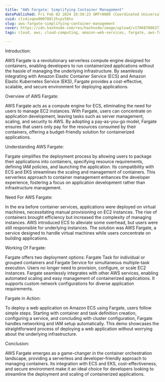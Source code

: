 ```yaml
---
title: "AWS Fargate: Simplifying Container Management"
datePublished: Fri Feb 02 2024 10:50:23 GMT+0000 (Coordinated Universal Time)
cuid: cls4ixqeo000708l25cpz58to
slug: aws-fargate-simplifying-container-management
cover: https://cdn.hashnode.com/res/hashnode/image/upload/v1706870863710/fcb81c4d-e86f-4825-905d-7e9a1b229ff6.png
tags: cloud, aws, cloud-computing, amazon-web-services, fargate, aws-fargate

---
```


Introduction:

AWS Fargate is a revolutionary serverless compute engine designed for containers, enabling developers to run containerized applications without the hassle of managing the underlying infrastructure. By seamlessly integrating with Amazon Elastic Container Service (ECS) and Amazon Elastic Kubernetes Service (EKS), Fargate provides a cost-effective, scalable, and secure environment for deploying applications.

Overview of AWS Fargate:

AWS Fargate acts as a compute engine for ECS, eliminating the need for users to manage EC2 instances. With Fargate, users can concentrate on application development, leaving tasks such as server management, scaling, and security to AWS. By adopting a pay-as-you-go model, Fargate ensures that users only pay for the resources consumed by their containers, offering a budget-friendly solution for containerized applications.

Understanding AWS Fargate:

Fargate simplifies the deployment process by allowing users to package their applications into containers, specifying resource requirements, defining IAM policies, and launching the application. Its compatibility with ECS and EKS streamlines the scaling and management of containers. This serverless approach to container management enhances the developer experience, fostering a focus on application development rather than infrastructure management.

Need For AWS Fargate:

In the era before container services, applications were deployed on virtual machines, necessitating manual provisioning on EC2 instances. The rise of containers brought efficiency but increased the complexity of managing instances. AWS introduced ECS to alleviate some overhead, but users were still responsible for underlying instances. The solution was AWS Fargate, a service designed to handle virtual machines while users concentrate on building applications.

Working Of Fargate:

Fargate offers two deployment options: Fargate Task for individual or grouped containers and Fargate Service for simultaneous multiple-task execution. Users no longer need to provision, configure, or scale EC2 instances. Fargate seamlessly integrates with other AWS services, enabling automated scaling and easy management of containerized applications. It supports custom network configurations for diverse application requirements.

Fargate in Action:

To deploy a web application on Amazon ECS using Fargate, users follow simple steps. Starting with container and task definition creation, configuring a service, and concluding with cluster configuration, Fargate handles networking and IAM setup automatically. This demo showcases the straightforward process of deploying a web application without worrying about the underlying infrastructure.

Conclusion:

AWS Fargate emerges as a game-changer in the container orchestration landscape, providing a serverless and developer-friendly approach to managing containers. Its integration with ECS and EKS, cost-effectiveness, and secure environment make it an ideal choice for developers looking to streamline the deployment and scaling of containerized applications.